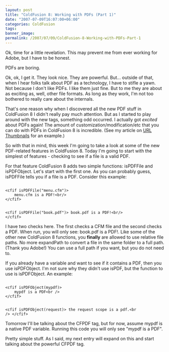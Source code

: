```yaml
---
layout: post
title: "ColdFusion 8: Working with PDFs (Part 1)"
date: "2007-07-09T16:07:00+06:00"
categories: ColdFusion 
tags: 
banner_image: 
permalink: /2007/07/09/ColdFusion-8-Working-with-PDFs-Part-1
---
```


Ok, time for a little revelation. This may prevent me from ever working for Adobe, but I have to be honest. 

PDFs are boring.
<!--more-->
Ok, ok, I get it. They look nice. They are powerful. But... outside of that, when I hear folks talk about PDF as a technology, I have to stifle a yawn. Not because I don't like PDFs. I like them just fine. But to me they are about as exciting as, well, other file formats. As long as they work, I'm not too bothered to really care about the internals. 

That's one reason why when I discovered all the new PDF stuff in ColdFusion 8 I didn't really pay much attention. But as I started to play around with the new tags, something odd occurred. I actually got <i>excited</i> about PDFs again! The amount of customization/modification/etc that you can do with PDFs in ColdFusion 8 is incredible. (See my article on <a href="http://www.raymondcamden.com/index.cfm/2007/6/13/ColdFusion-8-URL-Thumbnails">URL Thumbnails</a> for an example.)

So with that in mind, this week I'm going to take a look at some of the new PDF-related features in ColdFusion 8. Today I'm going to start with the simplest of features - checking to see if a file is a valid PDF.

For that feature ColdFusion 8 adds two simple functions: isPDFFile and isPDFObject. Let's start with the first one. As you can probably guess, isPDFFile tells you if a file is a PDF. Consider this example:

<code>
&lt;cfif isPDFFile("menu.cfm")&gt;
	menu.cfm is a PDF!&lt;br/&gt;
&lt;/cfif&gt;

&lt;cfif isPDFFile("book.pdf")&gt;
	book.pdf is a PDF!&lt;br/&gt;
&lt;/cfif&gt;
</code>

I have two checks here. The first checks a CFM file and the second checks a PDF. When run, you will only see: book.pdf is a PDF!. Like some of the other new ColdFusion 8 functions, you <b>finally</b> are allowed to use relative file paths. No more expandPath to convert a file in the same folder to a full path. (Thank you Adobe!) You can use a full path if you want, but you do not need to.

If you already have a variable and want to see if it contains a PDF, then you use isPDFObject. I'm not sure why they didn't use isPDF, but the function to use is isPDFObject. An example:

<code>
&lt;cfif isPDFObject(mypdf)&gt;
	mypdf is a PDF&lt;br /&gt;
&lt;/cfif&gt;

&lt;cfif isPDFObject(request)&gt;
	the request scope is a pdf.&lt;br /&gt;
&lt;/cfif&gt;
</code>

Tomorrow I'll be talking about the CFPDF tag, but for now, assume mypdf is a native PDF variable. Running this code you will only see "mypdf is a PDF". 

Pretty simple stuff. As I said, my next entry will expand on this and start talking about the powerful CFPDF tag.